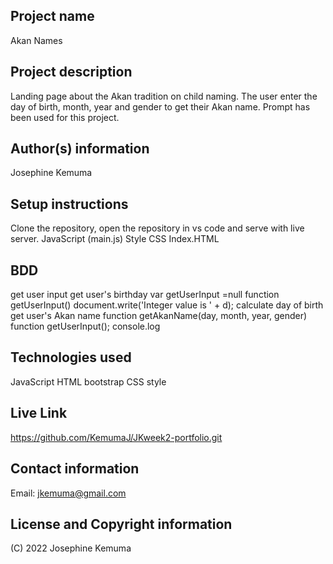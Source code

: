 
## Project name

Akan Names 

## Project description

Landing page about the Akan tradition on child naming. 
The user enter the day of birth, month, year and gender to get their Akan name.
Prompt has been used for this project.


## Author(s) information

Josephine Kemuma

## Setup instructions

Clone the repository, open the repository in vs code and serve with live server.
JavaScript (main.js)
Style CSS
Index.HTML

## BDD

get user input
get user's birthday
var getUserInput =null
function getUserInput()
document.write('Integer value is ' + d);
calculate day of birth
get user's Akan name
function getAkanName(day, month, year, gender)
function getUserInput();
console.log

## Technologies used

JavaScript
HTML
bootstrap
CSS style

## Live Link

https://github.com/KemumaJ/JKweek2-portfolio.git

## Contact information

Email: jkemuma@gmail.com

## License and Copyright information

(C) 2022 Josephine Kemuma 